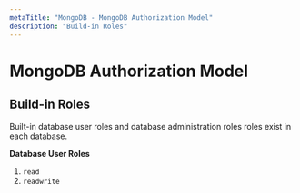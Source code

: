 ```yaml
---
metaTitle: "MongoDB - MongoDB Authorization Model"
description: "Build-in Roles"
---
```


# MongoDB Authorization Model




## Build-in Roles


Built-in database user roles and database administration roles roles exist in each database.

**Database User Roles**

1. `read`
1. `readwrite`

